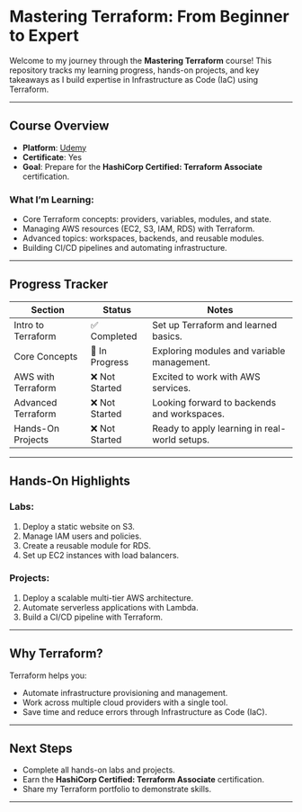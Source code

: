 # Mastering Terraform: From Beginner to Expert

Welcome to my journey through the **Mastering Terraform** course! This repository tracks my learning progress, hands-on projects, and key takeaways as I build expertise in Infrastructure as Code (IaC) using Terraform.

---

## Course Overview

- **Platform**: [Udemy](https://www.udemy.com/course/complete-terraform-course-beginner-to-advanced/)  
- **Certificate**: Yes  
- **Goal**: Prepare for the **HashiCorp Certified: Terraform Associate** certification.

### What I’m Learning:
- Core Terraform concepts: providers, variables, modules, and state.
- Managing AWS resources (EC2, S3, IAM, RDS) with Terraform.
- Advanced topics: workspaces, backends, and reusable modules.
- Building CI/CD pipelines and automating infrastructure.

---

## Progress Tracker

| Section            | Status        | Notes                                         |
| ------------------ | ------------- | --------------------------------------------- |
| Intro to Terraform | ✅ Completed   | Set up Terraform and learned basics.          |
| Core Concepts      | 🔄 In Progress | Exploring modules and variable management.    |
| AWS with Terraform | ❌ Not Started | Excited to work with AWS services.            |
| Advanced Terraform | ❌ Not Started | Looking forward to backends and workspaces.   |
| Hands-On Projects  | ❌ Not Started | Ready to apply learning in real-world setups. |

---

## Hands-On Highlights

### Labs:
1. Deploy a static website on S3.
2. Manage IAM users and policies.
3. Create a reusable module for RDS.
4. Set up EC2 instances with load balancers.

### Projects:
1. Deploy a scalable multi-tier AWS architecture.
2. Automate serverless applications with Lambda.
3. Build a CI/CD pipeline with Terraform.

---

## Why Terraform?

Terraform helps you:
- Automate infrastructure provisioning and management.
- Work across multiple cloud providers with a single tool.
- Save time and reduce errors through Infrastructure as Code (IaC).

---

## Next Steps

- Complete all hands-on labs and projects.
- Earn the **HashiCorp Certified: Terraform Associate** certification.
- Share my Terraform portfolio to demonstrate skills.

---